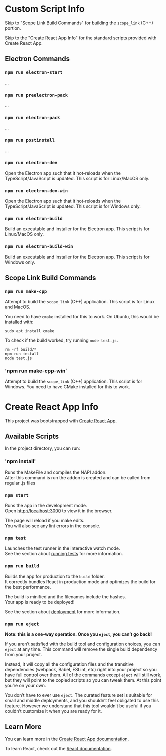 # Custom Script Info

Skip to "Scope Link Build Commands" for building the `scope_link` (C++) portion.

Skip to the "Create React App Info" for the standard scripts provided with Create React App.

## Electron Commands

### `npm run electron-start`

...

### `npm run preelectron-pack`

...

### `npm run electron-pack`

...

### `npm run postinstall`

...

### `npm run electron-dev`

Open the Electron app such that it hot-reloads when the TypeScript/JavaScript is updated. This script is for Linux/MacOS only.

### `npm run electron-dev-win`

Open the Electron app such that it hot-reloads when the TypeScript/JavaScript is updated. This script is for Windows only.

### `npm run electron-build`

Build an executable and installer for the Electron app. This script is for Linux/MacOS only.

### `npm run electron-build-win`

Build an executable and installer for the Electron app. This script is for Windows only.

## Scope Link Build Commands

### `npm run make-cpp`

Attempt to build the `scope_link` (C++) application. This script is for Linux and MacOS.

You need to have `cmake` installed for this to work. On Ubuntu, this would be installed with:

```
sudo apt install cmake
```

To check if the build worked, try running `node test.js`.

```
rm -rf build/*
npm run install
node test.js
```

### 'npm run make-cpp-win`

Attempt to build the `scope_link` (C++) application. This script is for Windows. You need to have CMake installed for this to work.

# Create React App Info

This project was bootstrapped with [Create React App](https://github.com/facebook/create-react-app).

## Available Scripts

In the project directory, you can run:

### 'npm install'

Runs the MakeFile and compiles the NAPI addon.<br/>
After this command is run the addon is created and can be called from regular .js files

### `npm start`

Runs the app in the development mode.<br />
Open [http://localhost:3000](http://localhost:3000) to view it in the browser.

The page will reload if you make edits.<br />
You will also see any lint errors in the console.

### `npm test`

Launches the test runner in the interactive watch mode.<br />
See the section about [running tests](https://facebook.github.io/create-react-app/docs/running-tests) for more information.

### `npm run build`

Builds the app for production to the `build` folder.<br />
It correctly bundles React in production mode and optimizes the build for the best performance.

The build is minified and the filenames include the hashes.<br />
Your app is ready to be deployed!

See the section about [deployment](https://facebook.github.io/create-react-app/docs/deployment) for more information.

### `npm run eject`

**Note: this is a one-way operation. Once you `eject`, you can’t go back!**

If you aren’t satisfied with the build tool and configuration choices, you can `eject` at any time. This command will remove the single build dependency from your project.

Instead, it will copy all the configuration files and the transitive dependencies (webpack, Babel, ESLint, etc) right into your project so you have full control over them. All of the commands except `eject` will still work, but they will point to the copied scripts so you can tweak them. At this point you’re on your own.

You don’t have to ever use `eject`. The curated feature set is suitable for small and middle deployments, and you shouldn’t feel obligated to use this feature. However we understand that this tool wouldn’t be useful if you couldn’t customize it when you are ready for it.

## Learn More

You can learn more in the [Create React App documentation](https://facebook.github.io/create-react-app/docs/getting-started).

To learn React, check out the [React documentation](https://reactjs.org/).
